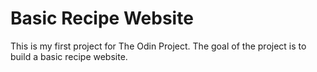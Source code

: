 # Basic Recipe Website 


This is my first project for The Odin Project. The goal of the project is to build a basic recipe website. 

